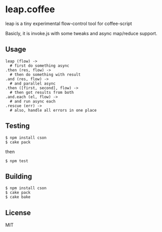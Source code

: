 # leap.coffee

leap is a tiny experimental flow-control tool for coffee-script

Basicly, it is invoke.js with some tweaks and async map/reduce support.

## Usage

    leap (flow) ->
      # first do something async
    .then (res, flow) ->
      # then do something with result
    .and (res, flow) ->
      # and parallel async
    .then ([first, second], flow) ->
      # then got results from both
    .and.each (el, flow) ->
      # and run async each
    .rescue (err) ->
      # also, handle all errors in one place

## Testing

    $ npm install cson
    $ cake pack

then

    $ npm test

## Building

    $ npm install cson
    $ cake pack
    $ cake bake

## License

MIT